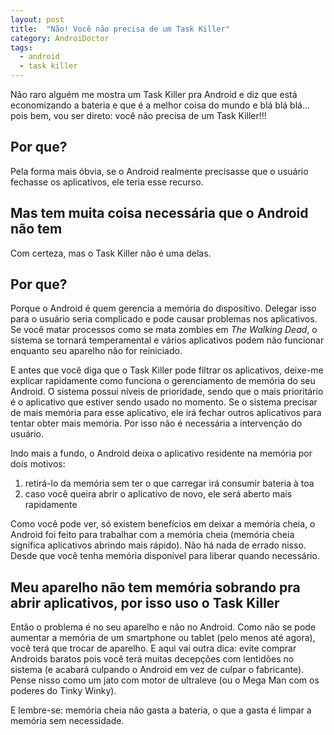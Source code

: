 ```yaml
---
layout: post
title:  "Não! Vocẽ não precisa de um Task Killer"
category: AndroiDoctor
tags:
  - android
  - task killer
---
```



Não raro alguém me mostra um Task Killer pra Android e diz que está economizando a bateria e que é a
melhor coisa do mundo e blá blá blá... pois bem, vou ser direto: você não precisa de um Task Killer!!!

## Por que?

Pela forma mais óbvia, se o Android realmente precisasse que o usuário fechasse os aplicativos, ele
teria esse recurso.

## Mas tem muita coisa necessária que o Android não tem

Com certeza, mas o Task Killer não é uma delas.

## Por que?

Porque o Android é quem gerencia a memória do dispositivo. Delegar isso para o usuário seria
complicado e pode causar problemas nos aplicativos. Se você matar processos como se mata zombies em
*The Walking Dead*, o sistema se tornará temperamental e vários aplicativos podem não funcionar
enquanto seu aparelho não for reiniciado.

E antes que você diga que o Task Killer pode filtrar os aplicativos, deixe-me explicar rapidamente
como funciona o gerenciamento de memória do seu Android. O sistema possui níveis de prioridade, sendo
que o mais prioritário é o aplicativo que estiver sendo usado no momento. Se o sistema precisar de
mais memória para esse aplicativo, ele irá fechar outros aplicativos para tentar obter mais memória.
Por isso não é necessária a intervenção do usuário.

Indo mais a fundo, o Android deixa o aplicativo residente na memória por dois motivos:

1. retirá-lo da memória sem ter o que carregar irá consumir bateria à toa
1. caso você queira abrir o aplicativo de novo, ele será aberto mais rapidamente

Como você pode ver, só existem benefícios em deixar a memória cheia, o Android foi feito para
trabalhar com a memória cheia (memória cheia significa aplicativos abrindo mais rápido). Não há nada
de errado nisso. Desde que você tenha memória disponível para liberar quando necessário.

## Meu aparelho não tem memória sobrando pra abrir aplicativos, por isso uso o Task Killer

Então o problema é no seu aparelho e não no Android. Como não se pode aumentar a memória de um
smartphone ou tablet (pelo menos até agora), você terá que trocar de aparelho. E aqui vai outra dica:
evite comprar Androids baratos pois você terá muitas decepções com lentidões no sistema (e acabará
culpando o Android em vez de culpar o fabricante). Pense nisso como um jato com motor de ultraleve
(ou o Mega Man com os poderes do Tinky Winky).

E lembre-se: memória cheia não gasta a bateria, o que a gasta é limpar a memória sem necessidade.
